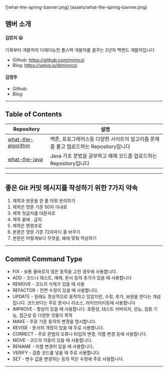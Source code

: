 
![what-the-spring-banner.png] (assets/what-the-spring-banner.png)

## 멤버 소개

#### 김민지 :stuck_out_tongue:
기획부터 개발까지 다재다능한 풀스택 개발자를 꿈꾸는 2년차 백엔드 개발자입니다 
- Github: https://github.com/minnczi
- Blog: https://velog.io/@minnczi

#### 김영주
- Github:
- Blog:

---
## Table of Contents

|Repository | 설명|
|------------ | ------------|
|<a href="https://github.com/what-the-study/what-the-algorithm">what-the-algorithm</a>| 백준, 프로그래머스등 다양한 사이트의 알고리즘 문제를 풀고 업로드하는 Repository입니다 |
|<a href="https://github.com/what-the-study/what-the-java">what-the-java</a> | Java 기초 문법을 공부하고 예제 코드를 업로드하는 Repository입니다 |

---

## 좋은 Git 커밋 메시지를 작성하기 위한 7가지 약속

1. 제목과 본문을 한 줄 띄워 분리하기
2. 제목은 영문 기준 50자 이내로
3. 제목 첫글자를 대문자로
4. 제목 끝에 . 금지
5. 제목은 명령조로
6. 본문은 영문 기준 72자마다 줄 바꾸기
7. 본문은 어떻게보다 무엇을, 왜에 맞춰 작성하기

---

## Commit Command Type

- FIX - 보통 올바르지 않은 동작을 고친 경우에 사용합니다.
- ADD - 코드나 테스트, 예제, 문서 등의 추가가 있을 때 사용합니다
- REMOVE - 코드의 삭제가 있을 때 사용
- REFACTOR - 전면 수정이 있을 때 사용합니다.
- UPDATE - 원래도 정상적으로 동작하고 있었지만, 수정, 추가, 보완을 한다는 개념입니다. 코드보다는 주로 문서나 리소스, 라이브러리등에 사용합니다
- IMPROVE - 향상이 있을 때 사용합니다. 호환성, 테스트 커버리지, 성능, 검증 기능, 접근성 등 다양한 것들이 목적
- MAKE - 주로 기존 동작의 변경을 명시합니다.
- REVISE - 문서의 개정이 있을 때 주로 사용합니다.
- CORRECT - 주로 문법의 오류나 타입의 변경, 이름 변경 등에 사용합니다.
- MOVE - 코드의 이동이 있을 때 사용합니다.
- RENAME - 이름 변경이 있을 때 사용합니다.
- VERIFY - 검증 코드를 넣을 때 주로 사용합니다.
- SET - 변수 값을 변경하는 등의 작은 수정에 주로 사용합니다.

-----
